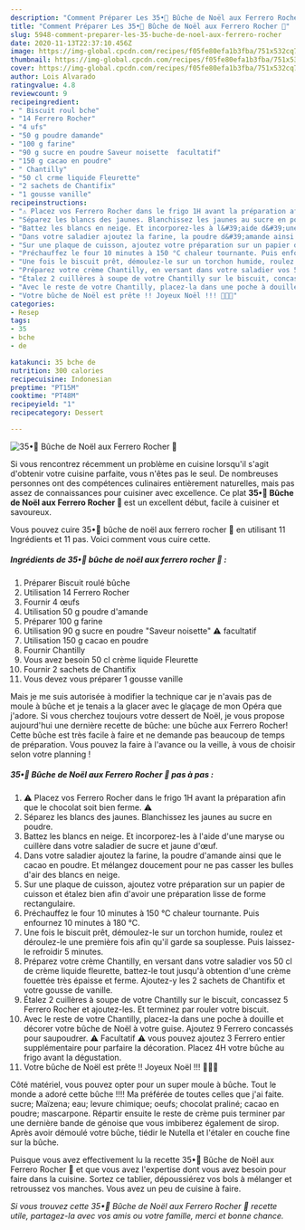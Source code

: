 ```yaml
---
description: "Comment Préparer Les 35•🎄 Bûche de Noël aux Ferrero Rocher 🎄"
title: "Comment Préparer Les 35•🎄 Bûche de Noël aux Ferrero Rocher 🎄"
slug: 5948-comment-preparer-les-35-buche-de-noel-aux-ferrero-rocher
date: 2020-11-13T22:37:10.456Z
image: https://img-global.cpcdn.com/recipes/f05fe80efa1b3fba/751x532cq70/35•🎄-buche-de-noel-aux-ferrero-rocher-🎄-photo-principale-de-la-recette.jpg
thumbnail: https://img-global.cpcdn.com/recipes/f05fe80efa1b3fba/751x532cq70/35•🎄-buche-de-noel-aux-ferrero-rocher-🎄-photo-principale-de-la-recette.jpg
cover: https://img-global.cpcdn.com/recipes/f05fe80efa1b3fba/751x532cq70/35•🎄-buche-de-noel-aux-ferrero-rocher-🎄-photo-principale-de-la-recette.jpg
author: Lois Alvarado
ratingvalue: 4.8
reviewcount: 9
recipeingredient:
- " Biscuit roul bche"
- "14 Ferrero Rocher"
- "4 ufs"
- "50 g poudre damande"
- "100 g farine"
- "90 g sucre en poudre Saveur noisette  facultatif"
- "150 g cacao en poudre"
- " Chantilly"
- "50 cl crme liquide Fleurette"
- "2 sachets de Chantifix"
- "1 gousse vanille"
recipeinstructions:
- "⚠️ Placez vos Ferrero Rocher dans le frigo 1H avant la préparation afin que le chocolat soit bien ferme. ⚠️"
- "Séparez les blancs des jaunes. Blanchissez les jaunes au sucre en poudre."
- "Battez les blancs en neige. Et incorporez-les à l&#39;aide d&#39;une maryse ou cuillère dans votre saladier de sucre et jaune d&#39;œuf."
- "Dans votre saladier ajoutez la farine, la poudre d&#39;amande ainsi que le cacao en poudre. Et mélangez doucement pour ne pas casser les bulles d&#39;air des blancs en neige."
- "Sur une plaque de cuisson, ajoutez votre préparation sur un papier de cuisson et étalez bien afin d&#39;avoir une préparation lisse de forme rectangulaire."
- "Préchauffez le four 10 minutes à 150 °C chaleur tournante. Puis enfournez 10 minutes à 180 °C."
- "Une fois le biscuit prêt, démoulez-le sur un torchon humide, roulez et déroulez-le une première fois afin qu&#39;il garde sa souplesse. Puis laissez-le refroidir 5 minutes."
- "Préparez votre crème Chantilly, en versant dans votre saladier vos 50 cl de crème liquide fleurette, battez-le tout jusqu&#39;à obtention d&#39;une crème fouettée très épaisse et ferme. Ajoutez-y les 2 sachets de Chantifix et votre gousse de vanille."
- "Étalez 2 cuillères à soupe de votre Chantilly sur le biscuit, concassez 5 Ferrero Rocher et ajoutez-les. Et terminez par rouler votre biscuit."
- "Avec le reste de votre Chantilly, placez-la dans une poche à douille et décorer votre bûche de Noël à votre guise. Ajoutez 9 Ferrero concassés pour saupoudrer. ⚠️ Facultatif ⚠️ vous pouvez ajoutez 3 Ferrero entier supplémentaire pour parfaire la décoration. Placez 4H votre bûche au frigo avant la dégustation."
- "Votre bûche de Noël est prête !! Joyeux Noël !!! 🎄🎁🎉"
categories:
- Resep
tags:
- 35
- bche
- de

katakunci: 35 bche de 
nutrition: 300 calories
recipecuisine: Indonesian
preptime: "PT15M"
cooktime: "PT48M"
recipeyield: "1"
recipecategory: Dessert

---
```



![35•🎄 Bûche de Noël aux Ferrero Rocher 🎄](https://img-global.cpcdn.com/recipes/f05fe80efa1b3fba/751x532cq70/35•🎄-buche-de-noel-aux-ferrero-rocher-🎄-photo-principale-de-la-recette.jpg)

Si vous rencontrez récemment un problème en cuisine lorsqu'il s'agit d'obtenir votre cuisine parfaite, vous n'êtes pas le seul. De nombreuses personnes ont des compétences culinaires entièrement naturelles, mais pas assez de connaissances pour cuisiner avec excellence. Ce plat <strong> 35•🎄 Bûche de Noël aux Ferrero Rocher 🎄 </strong> est un excellent début, facile à cuisiner et savoureux.

<!--inarticleads1-->

Vous pouvez cuire 35•🎄 bûche de noël aux ferrero rocher 🎄 en utilisant 11 Ingrédients et 11 pas. Voici comment vous cuire cette.

##### Ingrédients de 35•🎄 bûche de noël aux ferrero rocher 🎄 :

1. Préparer  Biscuit roulé bûche
1. Utilisation 14 Ferrero Rocher
1. Fournir 4 œufs
1. Utilisation 50 g poudre d&#39;amande
1. Préparer 100 g farine
1. Utilisation 90 g sucre en poudre &#34;Saveur noisette&#34; ⚠️ facultatif
1. Utilisation 150 g cacao en poudre
1. Fournir  Chantilly
1. Vous avez besoin 50 cl crème liquide Fleurette
1. Fournir 2 sachets de Chantifix
1. Vous devez vous préparer 1 gousse vanille


Mais je me suis autorisée à modifier la technique car je n&#39;avais pas de moule à bûche et je tenais a la glacer avec le glaçage de mon Opéra que j&#39;adore. Si vous cherchez toujours votre dessert de Noël, je vous propose aujourd&#39;hui une dernière recette de bûche: une bûche aux Ferrero Rocher! Cette bûche est très facile à faire et ne demande pas beaucoup de temps de préparation. Vous pouvez la faire à l&#39;avance ou la veille, à vous de choisir selon votre planning ! 

<!--inarticleads2-->

##### 35•🎄 Bûche de Noël aux Ferrero Rocher 🎄 pas à pas :

1. ⚠️ Placez vos Ferrero Rocher dans le frigo 1H avant la préparation afin que le chocolat soit bien ferme. ⚠️
1. Séparez les blancs des jaunes. Blanchissez les jaunes au sucre en poudre.
1. Battez les blancs en neige. Et incorporez-les à l&#39;aide d&#39;une maryse ou cuillère dans votre saladier de sucre et jaune d&#39;œuf.
1. Dans votre saladier ajoutez la farine, la poudre d&#39;amande ainsi que le cacao en poudre. Et mélangez doucement pour ne pas casser les bulles d&#39;air des blancs en neige.
1. Sur une plaque de cuisson, ajoutez votre préparation sur un papier de cuisson et étalez bien afin d&#39;avoir une préparation lisse de forme rectangulaire.
1. Préchauffez le four 10 minutes à 150 °C chaleur tournante. Puis enfournez 10 minutes à 180 °C.
1. Une fois le biscuit prêt, démoulez-le sur un torchon humide, roulez et déroulez-le une première fois afin qu&#39;il garde sa souplesse. Puis laissez-le refroidir 5 minutes.
1. Préparez votre crème Chantilly, en versant dans votre saladier vos 50 cl de crème liquide fleurette, battez-le tout jusqu&#39;à obtention d&#39;une crème fouettée très épaisse et ferme. Ajoutez-y les 2 sachets de Chantifix et votre gousse de vanille.
1. Étalez 2 cuillères à soupe de votre Chantilly sur le biscuit, concassez 5 Ferrero Rocher et ajoutez-les. Et terminez par rouler votre biscuit.
1. Avec le reste de votre Chantilly, placez-la dans une poche à douille et décorer votre bûche de Noël à votre guise. Ajoutez 9 Ferrero concassés pour saupoudrer. ⚠️ Facultatif ⚠️ vous pouvez ajoutez 3 Ferrero entier supplémentaire pour parfaire la décoration. Placez 4H votre bûche au frigo avant la dégustation.
1. Votre bûche de Noël est prête !! Joyeux Noël !!! 🎄🎁🎉


Côté matériel, vous pouvez opter pour un super moule à bûche. Tout le monde a adoré cette bûche !!!! Ma préférée de toutes celles que j&#39;ai faite. sucre; Maïzena; eau; levure chimique; oeufs; chocolat praliné; cacao en poudre; mascarpone. Répartir ensuite le reste de crème puis terminer par une dernière bande de génoise que vous imbiberez également de sirop. Après avoir démoulé votre bûche, tiédir le Nutella et l&#39;étaler en couche fine sur la bûche. 

<!--inarticleads1-->

<p>
Puisque vous avez effectivement lu la recette 35•🎄 Bûche de Noël aux Ferrero Rocher 🎄 et que vous avez l'expertise dont vous avez besoin pour faire dans la cuisine. Sortez ce tablier, dépoussiérez vos bols à mélanger et retroussez vos manches. Vous avez un peu de cuisine à faire.
</p>

<p>
<i>Si vous trouvez cette 35•🎄 Bûche de Noël aux Ferrero Rocher 🎄 recette utile, partagez-la avec vos amis ou votre famille, merci et bonne chance.</i>
</p>
